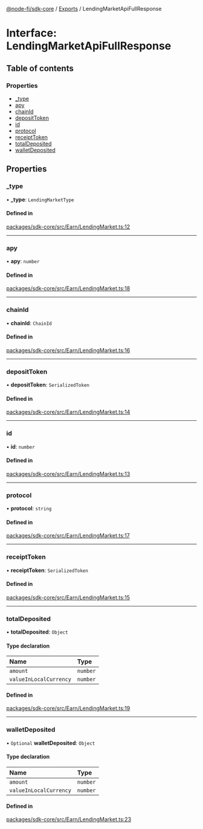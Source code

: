 [@node-fi/sdk-core](../README.md) / [Exports](../modules.md) / LendingMarketApiFullResponse

# Interface: LendingMarketApiFullResponse

## Table of contents

### Properties

- [\_type](LendingMarketApiFullResponse.md#_type)
- [apy](LendingMarketApiFullResponse.md#apy)
- [chainId](LendingMarketApiFullResponse.md#chainid)
- [depositToken](LendingMarketApiFullResponse.md#deposittoken)
- [id](LendingMarketApiFullResponse.md#id)
- [protocol](LendingMarketApiFullResponse.md#protocol)
- [receiptToken](LendingMarketApiFullResponse.md#receipttoken)
- [totalDeposited](LendingMarketApiFullResponse.md#totaldeposited)
- [walletDeposited](LendingMarketApiFullResponse.md#walletdeposited)

## Properties

### \_type

• **\_type**: `LendingMarketType`

#### Defined in

[packages/sdk-core/src/Earn/LendingMarket.ts:12](https://github.com/Node-Fi/sdk/blob/eb73fa4/packages/sdk-core/src/Earn/LendingMarket.ts#L12)

___

### apy

• **apy**: `number`

#### Defined in

[packages/sdk-core/src/Earn/LendingMarket.ts:18](https://github.com/Node-Fi/sdk/blob/eb73fa4/packages/sdk-core/src/Earn/LendingMarket.ts#L18)

___

### chainId

• **chainId**: `ChainId`

#### Defined in

[packages/sdk-core/src/Earn/LendingMarket.ts:16](https://github.com/Node-Fi/sdk/blob/eb73fa4/packages/sdk-core/src/Earn/LendingMarket.ts#L16)

___

### depositToken

• **depositToken**: `SerializedToken`

#### Defined in

[packages/sdk-core/src/Earn/LendingMarket.ts:14](https://github.com/Node-Fi/sdk/blob/eb73fa4/packages/sdk-core/src/Earn/LendingMarket.ts#L14)

___

### id

• **id**: `number`

#### Defined in

[packages/sdk-core/src/Earn/LendingMarket.ts:13](https://github.com/Node-Fi/sdk/blob/eb73fa4/packages/sdk-core/src/Earn/LendingMarket.ts#L13)

___

### protocol

• **protocol**: `string`

#### Defined in

[packages/sdk-core/src/Earn/LendingMarket.ts:17](https://github.com/Node-Fi/sdk/blob/eb73fa4/packages/sdk-core/src/Earn/LendingMarket.ts#L17)

___

### receiptToken

• **receiptToken**: `SerializedToken`

#### Defined in

[packages/sdk-core/src/Earn/LendingMarket.ts:15](https://github.com/Node-Fi/sdk/blob/eb73fa4/packages/sdk-core/src/Earn/LendingMarket.ts#L15)

___

### totalDeposited

• **totalDeposited**: `Object`

#### Type declaration

| Name | Type |
| :------ | :------ |
| `amount` | `number` |
| `valueInLocalCurrency` | `number` |

#### Defined in

[packages/sdk-core/src/Earn/LendingMarket.ts:19](https://github.com/Node-Fi/sdk/blob/eb73fa4/packages/sdk-core/src/Earn/LendingMarket.ts#L19)

___

### walletDeposited

• `Optional` **walletDeposited**: `Object`

#### Type declaration

| Name | Type |
| :------ | :------ |
| `amount` | `number` |
| `valueInLocalCurrency` | `number` |

#### Defined in

[packages/sdk-core/src/Earn/LendingMarket.ts:23](https://github.com/Node-Fi/sdk/blob/eb73fa4/packages/sdk-core/src/Earn/LendingMarket.ts#L23)
